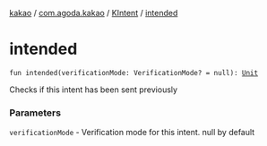 [kakao](../../index.md) / [com.agoda.kakao](../index.md) / [KIntent](index.md) / [intended](./intended.md)

# intended

`fun intended(verificationMode: VerificationMode? = null): `[`Unit`](https://kotlinlang.org/api/latest/jvm/stdlib/kotlin/-unit/index.html)

Checks if this intent has been sent previously

### Parameters

`verificationMode` - Verification mode for this intent. null by default
